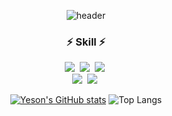 <div align="center">

![header](https://capsule-render.vercel.app/api?type=waving&color=gradient&height=220&section=header&text=👋%20Hi,%20I'm%20Kang%20Yeson%&fontSize=50&fontColor=ffffff&fontAlignY=40)

<h3 align="center">⚡ Skill ⚡</h3>

<p align="center">
  <img src="https://img.shields.io/badge/C%23-%23239120.svg?&style=flat-square&logo=c-sharp&logoColor=white"/></a>&nbsp 
  <img src="https://img.shields.io/badge/Java-orange?style=flat-square&logo=Java&logoColor=white"/></a>&nbsp
  <img src="https://img.shields.io/badge/Python-3766AB?style=flat-square&logo=Python&logoColor=white"/></a>&nbsp 
  <br>
  <img src="https://img.shields.io/badge/Mysql-E6B91E?style=flat-square&logo=MySql&logoColor=white"/></a>&nbsp 
  <img src="https://img.shields.io/badge/Oracle-f80000?style=flat-square&logo=Oracle&logoColor=white"/></a>&nbsp
</p>



[![Yeson's GitHub stats](https://github-readme-stats.vercel.app/api?username=kangyeson&hide_title=true&show_icons=true&include_all_commits=true&disable_animations=true&theme=vue)](https://github.com/anuraghazra/github-readme-stats)
![Top Langs](https://github-readme-stats.vercel.app/api/top-langs/?username=kangyeson&layout=compact&card_width=445&custom_title=most%20used%20languages%20&show_icons=true&theme=vue)

</div>

